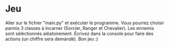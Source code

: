 # Jeu
Aller sur le fichier "main.py" et exécuter le programme.
Vous pourrez choisir parmis 3 classes à incarner (Sorcier, Ranger et Chevalier).
Les ennemis sont séléctionnés aléatoirement.
Écrivez dans la console pour faire des actions (un chiffre sera demandé).
Bon jeu :)
